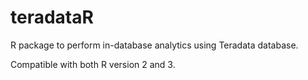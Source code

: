 teradataR
=========

R package to perform in-database analytics using Teradata database.

Compatible with both R version 2 and 3.
